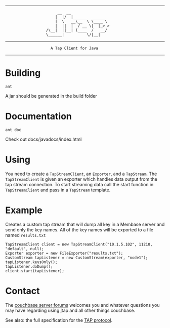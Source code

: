----------------------------------------------------------------------
                           __  __
                          |__|/  |______  ______
                          |  \   __\__  \ \____ \
                          |  ||  |  / __ \|  |_> >
                      /\__|  ||__| (____  /   __/
                      \______|          \/|__|

----------------------------------------------------------------------
                        A Tap Client for Java
----------------------------------------------------------------------


# Building

    ant

A jar should be generated in the build folder

# Documentation

    ant doc

Check out docs/javadocs/index.html

# Using

You need to create a `TapStreamClient`, an `Exporter`, and a
`TapStream`. The `TapStreamClient` is given an exporter which handles
data output from the tap stream connection. To start streaming data
call the start function in `TapStreamClient` and pass in a `TapStream`
template.

# Example

Creates a custom tap stream that will dump all key in a Membase server
and send only the key names. All of the key names will be exported to
a file named `results.txt`

    TapStreamClient client = new TapStreamClient("10.1.5.102", 11210, "default", null);
    Exporter exporter = new FileExporter("results.txt");
    CustomStream tapListener = new CustomStream(exporter, "node1");
    tapListener.keysOnly();
    tapListener.doDump();
    client.start(tapListener);

# Contact

The [couchbase server forums][forum] welcomes you and whatever
questions you may have regarding using jtap and all other things
couchbase.

See also: the full specification for the [TAP protocol][tapspec].

[tapspec]: http://techzone.couchbase.com/wiki/display/membase/TAP+Protocol
[forum]: http://techzone.couchbase.com/forums/couchbase/couchbase-server
